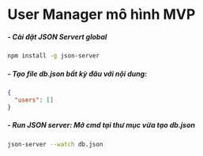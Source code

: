 # User Manager mô hình MVP

##### - Cài đặt JSON Servert global

```sh
npm install -g json-server
```

##### - Tạo file db.json bất kỳ đâu với nội dung:

```json
{
  "users": []
}
```

##### - Run JSON server: Mở cmd tại thư mục vừa tạo db.json

```sh
json-server --watch db.json
```
